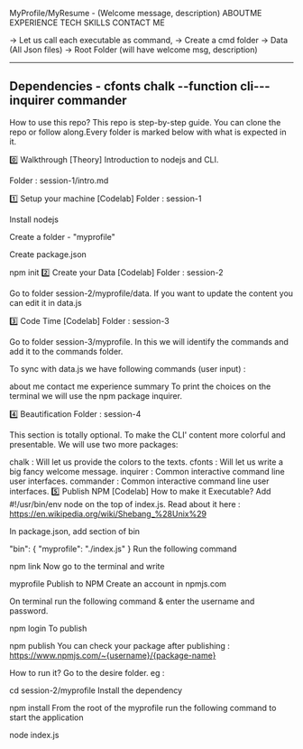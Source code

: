 MyProfile/MyResume -
(Welcome message, description)
ABOUTME
EXPERIENCE
TECH SKILLS
CONTACT ME

-> Let us call each executable as command, -> Create a cmd folder
-> Data (All Json files)
-> Root Folder (will have welcome msg, description)

-----------------------------------------------------------------------------------------------------------
Dependencies -
cfonts
chalk
--function cli---
inquirer
commander
-----------------------------------------------------------------------------------------------------------


How to use this repo?
This repo is step-by-step guide. You can clone the repo or follow along.Every folder is marked below with what is expected in it.

0️⃣ Walkthrough [Theory]
Introduction to nodejs and CLI.

Folder : session-1/intro.md

1️⃣ Setup your machine [Codelab]
Folder : session-1

Install nodejs

Create a folder - "myprofile"

Create package.json

  npm init
2️⃣ Create your Data [Codelab]
Folder : session-2

Go to folder session-2/myprofile/data. If you want to update the content you can edit it in data.js

3️⃣ Code Time [Codelab]
Folder : session-3

Go to folder session-3/myprofile. In this we will identify the commands and add it to the commands folder.

To sync with data.js we have following commands (user input) :

about me
contact me
experience
summary
To print the choices on the terminal we will use the npm package inquirer.

4️⃣ Beautification
Folder : session-4

This section is totally optional. To make the CLI' content more colorful and presentable. We will use two more packages:

chalk : Will let us provide the colors to the texts.
cfonts : Will let us write a big fancy welcome message.
inquirer : Common interactive command line user interfaces.
commander : Common interactive command line user interfaces.
5️⃣ Publish NPM [Codelab]
How to make it Executable?
Add #!/usr/bin/env node on the top of index.js. Read about it here : https://en.wikipedia.org/wiki/Shebang_%28Unix%29

In package.json, add section of bin

"bin": {
    "myprofile": "./index.js"
}
Run the following command

 npm link
Now go to the terminal and write

 myprofile
Publish to NPM
Create an account in npmjs.com

On terminal run the following command & enter the username and password.

npm login
To publish

npm publish
You can check your package after publishing : https://www.npmjs.com/~{username}/{package-name}

How to run it?
Go to the desire folder. eg :

cd session-2/myprofile
Install the dependency

npm install
From the root of the myprofile run the following command to start the application

node index.js